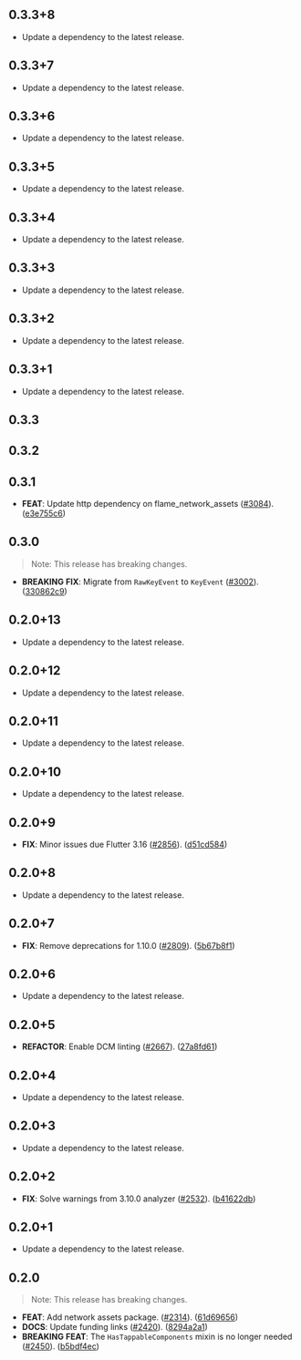 ## 0.3.3+8

 - Update a dependency to the latest release.

## 0.3.3+7

 - Update a dependency to the latest release.

## 0.3.3+6

 - Update a dependency to the latest release.

## 0.3.3+5

 - Update a dependency to the latest release.

## 0.3.3+4

 - Update a dependency to the latest release.

## 0.3.3+3

 - Update a dependency to the latest release.

## 0.3.3+2

 - Update a dependency to the latest release.

## 0.3.3+1

 - Update a dependency to the latest release.

## 0.3.3

## 0.3.2

## 0.3.1

 - **FEAT**: Update http dependency on flame_network_assets ([#3084](https://github.com/flame-engine/flame/issues/3084)). ([e3e755c6](https://github.com/flame-engine/flame/commit/e3e755c6dec35f36b4a42893afeea5f64ff025b7))

## 0.3.0

> Note: This release has breaking changes.

 - **BREAKING** **FIX**: Migrate from `RawKeyEvent` to `KeyEvent` ([#3002](https://github.com/flame-engine/flame/issues/3002)). ([330862c9](https://github.com/flame-engine/flame/commit/330862c98ecc7ed8d94e7cae0c34cd5781da0007))

## 0.2.0+13

 - Update a dependency to the latest release.

## 0.2.0+12

 - Update a dependency to the latest release.

## 0.2.0+11

 - Update a dependency to the latest release.

## 0.2.0+10

 - Update a dependency to the latest release.

## 0.2.0+9

 - **FIX**: Minor issues due Flutter 3.16 ([#2856](https://github.com/flame-engine/flame/issues/2856)). ([d51cd584](https://github.com/flame-engine/flame/commit/d51cd584c71a27c242c2f4600282cf8359daaa17))

## 0.2.0+8

 - Update a dependency to the latest release.

## 0.2.0+7

 - **FIX**: Remove deprecations for 1.10.0 ([#2809](https://github.com/flame-engine/flame/issues/2809)). ([5b67b8f1](https://github.com/flame-engine/flame/commit/5b67b8f14ad4fdb38a249d0a41ecba49ba2fcc44))

## 0.2.0+6

 - Update a dependency to the latest release.

## 0.2.0+5

 - **REFACTOR**: Enable DCM linting ([#2667](https://github.com/flame-engine/flame/issues/2667)). ([27a8fd61](https://github.com/flame-engine/flame/commit/27a8fd61cb7f62513e07a93ff61cf03b426353f2))

## 0.2.0+4

 - Update a dependency to the latest release.

## 0.2.0+3

 - Update a dependency to the latest release.

## 0.2.0+2

 - **FIX**: Solve warnings from 3.10.0 analyzer ([#2532](https://github.com/flame-engine/flame/issues/2532)). ([b41622db](https://github.com/flame-engine/flame/commit/b41622db8faa7559328f83f8f1d93ec4c6386961))

## 0.2.0+1

 - Update a dependency to the latest release.

## 0.2.0

> Note: This release has breaking changes.

 - **FEAT**: Add network assets package. ([#2314](https://github.com/flame-engine/flame/issues/2314)). ([61d69656](https://github.com/flame-engine/flame/commit/61d69656de2cede71cd4f1b4c469ebb4904c4ce8))
 - **DOCS**: Update funding links ([#2420](https://github.com/flame-engine/flame/issues/2420)). ([8294a2a1](https://github.com/flame-engine/flame/commit/8294a2a15638c504aa2b77f967f5963af1f23c2c))
 - **BREAKING** **FEAT**: The `HasTappableComponents` mixin is no longer needed ([#2450](https://github.com/flame-engine/flame/issues/2450)). ([b5bdf4ec](https://github.com/flame-engine/flame/commit/b5bdf4ec173e87907a59a9f62fcdf35cc968af2a))

